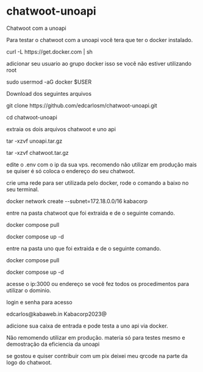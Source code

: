 # chatwoot-unoapi
 Chatwoot com a unoapi
 </p></p>
Para testar o chatwoot com a unoapi você tera que ter o docker instalado.
<p>
curl -L https://get.docker.com | sh
</p>
adicionar seu usuario ao grupo docker isso se você não estiver utilizando root
</p>
sudo usermod -aG docker $USER 
</p>
Download dos seguintes arquivos
</p>
git clone https://github.com/edcarlosm/chatwoot-unoapi.git
</p>
cd chatwoot-unoapi
</p>
extraia os dois arquivos chatwoot e uno api
</p>
tar -xzvf unoapi.tar.gz
</p>
tar -xzvf chatwoot.tar.gz
</p>
edite o .env com o ip da sua vps. recomendo não utilizar em produção mais se quiser é só coloca o endereço do seu chatwoot.
</p>
crie uma rede para ser utilizada pelo docker, rode o comando a baixo no seu terminal.
</p>
docker network create --subnet=172.18.0.0/16 kabacorp
</p>
entre na pasta chatwoot que foi extraida e de o seguinte comando.
</p>
docker compose pull
</p>
docker compose up -d
</p>
entre na pasta uno que foi extraida e de o seguinte comando.
</p>
docker compose pull
</p>
docker compose up -d
</p>
acesse o ip:3000 ou endereço se você fez todos os procedimentos para utilizar o dominio.
</p>
login e senha para acesso
</p>
edcarlos@kabaweb.in
Kabacorp2023@
</p>
adicione sua caixa de entrada e pode testa a uno api via docker.
</p>
Não remomendo utilizar em produção. materia só para testes mesmo e demostração da eficiencia da unoapi
</p>
se gostou e quiser contribuir com um pix deixei meu qrcode na parte da logo do chatwoot. 
